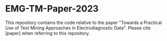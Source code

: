 # EMG-TM-Paper-2023
This repository contains the code relative to the paper "Towards a Practical Use of Text Mining Approaches in Electrodiagnostic Data". 
Please cite [paper] when referring to this repository.
